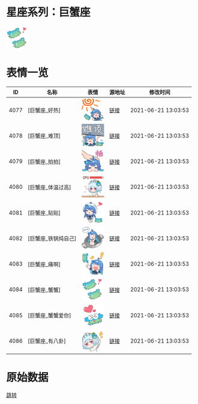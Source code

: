 # 星座系列：巨蟹座

<img src="./cover.png" height="60" alt="cover" />

# 表情一览

|ID|名称|表情|源地址|修改时间|
|----|----|----|----|----|
|4077|[巨蟹座_好热]|<img src="./pic/004077_%5B巨蟹座_好热%5D.png" height="60" alt="好热"/>|[链接](http://i0.hdslb.com/bfs/emote/a1be75050b97206acba9604de66fa7d324b1ed2f.png)|2021-06-21 13:03:53|
|4078|[巨蟹座_难顶]|<img src="./pic/004078_%5B巨蟹座_难顶%5D.png" height="60" alt="难顶"/>|[链接](http://i0.hdslb.com/bfs/emote/529ed4dd3fe0b9a48803804e16e56a3ac5a4738b.png)|2021-06-21 13:03:53|
|4079|[巨蟹座_拍拍]|<img src="./pic/004079_%5B巨蟹座_拍拍%5D.png" height="60" alt="拍拍"/>|[链接](http://i0.hdslb.com/bfs/emote/aa1e060aeb53acdf17bfd1be8e01bdf704aa9cd4.png)|2021-06-21 13:03:53|
|4080|[巨蟹座_体温过高]|<img src="./pic/004080_%5B巨蟹座_体温过高%5D.png" height="60" alt="体温过高"/>|[链接](http://i0.hdslb.com/bfs/emote/fd88fff547caee199f8ba25b2528799324967650.png)|2021-06-21 13:03:53|
|4081|[巨蟹座_贴贴]|<img src="./pic/004081_%5B巨蟹座_贴贴%5D.png" height="60" alt="贴贴"/>|[链接](http://i0.hdslb.com/bfs/emote/1a86086c49ce9eb628ba734cf1847c118af9bf88.png)|2021-06-21 13:03:53|
|4082|[巨蟹座_铁锅炖自己]|<img src="./pic/004082_%5B巨蟹座_铁锅炖自己%5D.png" height="60" alt="铁锅炖自己"/>|[链接](http://i0.hdslb.com/bfs/emote/8a36bb55de6d086cc3448260cb044be7e24ed68c.png)|2021-06-21 13:03:53|
|4083|[巨蟹座_痛啊]|<img src="./pic/004083_%5B巨蟹座_痛啊%5D.png" height="60" alt="痛啊"/>|[链接](http://i0.hdslb.com/bfs/emote/e7c082d0c80a5561d38b860f61aec796501ad836.png)|2021-06-21 13:03:53|
|4084|[巨蟹座_蟹蟹]|<img src="./pic/004084_%5B巨蟹座_蟹蟹%5D.png" height="60" alt="蟹蟹"/>|[链接](http://i0.hdslb.com/bfs/emote/87b9dc519823a3ebdad5796b7f7df4f6b86cfcc6.png)|2021-06-21 13:03:53|
|4085|[巨蟹座_蟹蟹爱你]|<img src="./pic/004085_%5B巨蟹座_蟹蟹爱你%5D.png" height="60" alt="蟹蟹爱你"/>|[链接](http://i0.hdslb.com/bfs/emote/33510abd50189b4bc7780505584d85cff1a69bfc.png)|2021-06-21 13:03:53|
|4086|[巨蟹座_有八卦]|<img src="./pic/004086_%5B巨蟹座_有八卦%5D.png" height="60" alt="有八卦"/>|[链接](http://i0.hdslb.com/bfs/emote/d1e86a455926e722ad92f0b836cd7881def2d5ea.png)|2021-06-21 13:03:53|

# 原始数据

[跳转](./raw.json)

